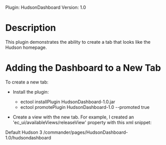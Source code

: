 Plugin: HudsonDashboard
Version: 1.0

Description
===========

This plugin demonstrates the ability to create a tab that looks like the Hudson homepage.

Adding the Dashboard to a New Tab
=================================

To create a new tab:
- Install the plugin:
  - ectool installPlugin HudsonDashboard-1.0.jar
  - ectool promotePlugin HudsonDashboard-1.0 --promoted true

- Create a view with the new tab. For example, I created an 'ec_ui/availableViews/releaseView' property with this xml snippet:

<?xml version="1.0" encoding="utf-8"?>
  <view>
    <base>Default</base>
    <tab>
       <label>Hudson</label>
       <position>3</position>
       <url>/commander/pages/HudsonDashboard-1.0/hudsondashboard</url>
    </tab>
  </view>

